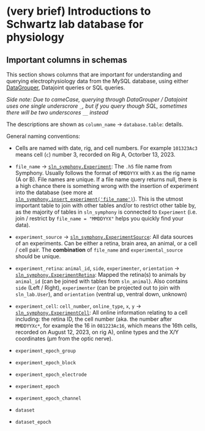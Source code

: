 # (very brief) Introductions to Schwartz lab database for physiology


## Important columns in schemas

This section shows columns that are important for understanding and querying electrophysiology data from the MySQL database, using either [DataGrouper](DataGrouper.md), Datajoint queries or SQL queries.

*Side note: Due to cameCase, querying through DataGrouper / Datajoint uses one single underscrore `_`, but if you query though SQL, sometimes there will be two underscores `__` instead*

The descriptions are shown as `column_name` -> `database.table`: details.

General naming conventions:
- Cells are named with date, rig, and cell numbers. For example `101323Ac3` means cell (`c`) number 3, recorded on Rig A, Octorber 13, 2023.

- `file_name` -> [`sln_symphony.Experiment`](./assets/01_sln_symphony_experiment.png): The  `.h5` file name from Symphony. Usually follows the format of `MMDDYYX` with `X` as the rig name (A or B). File names are unique. If a file name query returns null, there is a high chance there is something wrong with the insertion of experiment into the database (see more at [`sln_symphony.insert_experiment('file_name')`]()). This is the utmost important table to join with other tables and/or to restrict other table by, as the majority of tables in `sln_symphony` is connected to `Experiment` (i.e. join / restrict by `file_name = "MMDDYYX"` helps you quickly find your data).
- `experiment_source` -> [`sln_symphony.ExperimentSource`](./assets/02_sln_symphony_%20experiment__source.png): All data sources of an experiments. Can be either a retina, brain area, an animal, or a cell / cell pair. The **combination** of `file_name` and `experimental_source` should be unique. 
- `experiment_retina`: `animal_id`, `side`, `experimenter`, `orientation` -> [`sln_symphony.ExperimentRetina`](./assets/03_sln_symphony_experiment__retina.png): Mapped the retina(s) to animals by `animal_id` (can be joined with tables from `sln_animal`). Also contains `side` (Left / Right), `experimenter` (can be projected out to join with `sln_lab.User`), and `orientation` (ventral up, ventral down, unknown)
- `experiment_cell`: `cell_number`, `online_type`, `x`, `y` -> [`sln_symphony.ExperimentCell`](./assets/04_sln_symphony%20_experiment__cell.png): All online information relating to a cell including: the retina ID, the cell number (aka. the number after `MMDDYYXc*`, for example the 16 in `081223Ac16`, which means the 16th cells, recorded on August 12, 2023, on rig A),  online types and the X/Y coordinates ($\mu m$ from the optic nerve). 
- `experiment_epoch_group`
- `experiment_epoch_block`
- `experiment_epoch_electrode`
- `experiment_epoch`
- `experiment_epoch_channel`
- `dataset`
- `dataset_epoch`